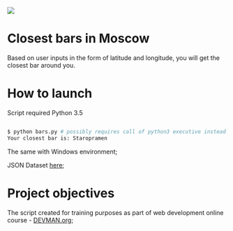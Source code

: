 
![](https://media.giphy.com/media/gKs9nR65jrMqY/giphy.gif)

# Closest bars in Moscow

Based on user inputs in the form of latitude and longitude, you will get the closest bar around you.

# How to launch

Script required Python 3.5

```bash

$ python bars.py # possibly requires call of python3 executive instead of just python
Your closest bar is: Staropramen

```

The same with Windows environment;

JSON Dataset [here](https://devman.org/media/filer_public/95/74/957441dc-78df-4c99-83b2-e93dfd13c2fa/bars.json);  


# Project objectives

The script created for training purposes as part of web development online course - [DEVMAN.org](https://devman.org);
